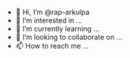 - 👋 Hi, I’m @rap-arkulpa
- 👀 I’m interested in ...
- 🌱 I’m currently learning ...
- 💞️ I’m looking to collaborate on ...
- 📫 How to reach me ...

<!---
rap-arkulpa/rap-arkulpa is a ✨ special ✨ repository because its `README.md` (this file) appears on your GitHub profile.
You can click the Preview link to take a look at your changes.
--->
